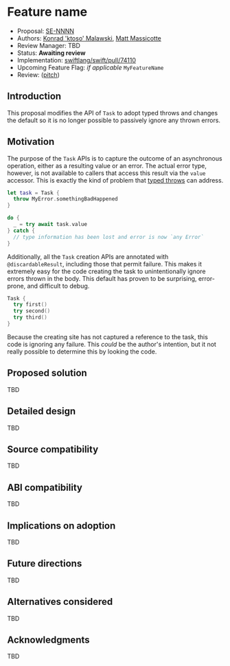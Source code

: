 # Feature name

* Proposal: [SE-NNNN](0NNN-unstructured-task-error-handling.md)
* Authors: [Konrad 'ktoso' Malawski](https://github.com/ktoso), [Matt Massicotte](https://github.com/mattmassicotte)
* Review Manager: TBD
* Status: **Awaiting review**
* Implementation: [swiftlang/swift/pull/74110](https://github.com/swiftlang/swift/pull/74110)
* Upcoming Feature Flag: *if applicable* `MyFeatureName`
* Review: ([pitch](https://forums.swift.org/t/pitch-non-discardable-throwing-tasks/74138))

## Introduction

This proposal modifies the API of `Task` to adopt typed throws and changes the
default so it is no longer possible to passively ignore any thrown errors.

## Motivation

The purpose of the `Task` APIs is to capture the outcome of an asynchronous
operation, either as a resulting value or an error.
The actual error type, however, is not available to callers that access this
result via the `value` accessor.
This is exactly the kind of problem that [typed throws][] can address.

```swift
let task = Task {
  throw MyError.somethingBadHappened
}

do {
  _ = try await task.value
} catch {
  // type information has been lost and error is now `any Error`
}
```

Additionally, all the `Task` creation APIs are annotated with
`@discardableResult`, including those that permit failure.
This makes it extremely easy for the code creating the task to
unintentionally ignore errors thrown in the body.
This default has proven to be surprising, error-prone, and difficult to debug.

```swift
Task {
  try first()
  try second()
  try third()
}
```

Because the creating site has not captured a reference to the task,
this code is ignoring any failure. This *could* be the author's intention,
but it not really possible to determine this by looking the code. 

[typed throws]: https://github.com/swiftlang/swift-evolution/blob/main/proposals/0413-typed-throws.md

## Proposed solution

TBD

## Detailed design

TBD

## Source compatibility

TBD

## ABI compatibility

TBD

## Implications on adoption

TBD

## Future directions

TBD

## Alternatives considered

TBD

## Acknowledgments

TBD
